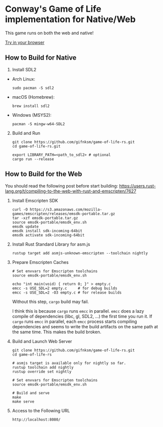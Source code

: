 # Conway's Game of Life implementation for Native/Web

This game runs on both the web and native!

[Try in your browser](https://gifnksm.github.io/game-of-life-rs/)

## How to Build for Native

1. Install SDL2

  * Arch Linux:

    ```
    sudo pacman -S sdl2
    ```

  * macOS (Homebrew):

    ```
    brew install sdl2
    ```

  * Windows (MSYS2):

    ```
    pacman -S mingw-w64-SDL2
    ```

2. Build and Run

   ```
   git clone https://github.com/gifnksm/game-of-life-rs.git
   cd game-of-life-rs.git

   export LIBRARY_PATH=<path_to_sdl2> # optional
   cargo run --release
   ```

## How to Build for the Web

You should read the following post before start building:
https://users.rust-lang.org/t/compiling-to-the-web-with-rust-and-emscripten/7627

1. Install Emscripten SDK

   ```
   curl -O https://s3.amazonaws.com/mozilla-games/emscripten/releases/emsdk-portable.tar.gz
   tar -xzf emsdk-portable.tar.gz
   source emsdk-portable/emsdk_env.sh
   emsdk update
   emsdk install sdk-incoming-64bit
   emsdk activate sdk-incoming-64bit
   ```

2. Install Rust Standard Library for asm.js

   ```
   rustup target add asmjs-unknown-emscripten --toolchain nightly
   ```

3. Prepare Emscripten Caches

   ```
   # Set envvars for Emscripten toolchains
   source emsdk-portable/emsdk_env.sh

   echo "int main(void) { return 0; }" > empty.c
   emcc -s USE_SDL=2 empty.c     # for debug builds
   emcc -s USE_SDL=2 -O3 empty.c # for release builds
   ```

   Without this step, `cargo` build may fail.

   I think this is because `cargo` runs `emcc` in parallel.
   `emcc` does a lazy compile of dependencies (libc, gl, SDL2, ...) the first time you run it.
   If `cargo` runs `emcc` in parallel, each `emcc` process starts compiling dependencies and
   seems to write the build artifacts on the same path at the same time.
   This makes the build broken.

4. Build and Launch Web Server

   ```
   git clone https://github.com/gifnksm/game-of-life-rs.git
   cd game-of-life-rs

   # asmjs target is available only for nightly so far.
   rustup toolchain add nightly
   rustup override set nightly

   # Set envvars for Emscripten toolchains
   source emsdk-portable/emsdk_env.sh

   # Build and serve
   make
   make serve
   ```

5. Access to the Following URL

   ```
   http://localhost:8080/
   ```
